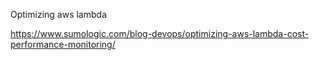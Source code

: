 Optimizing aws lambda

https://www.sumologic.com/blog-devops/optimizing-aws-lambda-cost-performance-monitoring/
